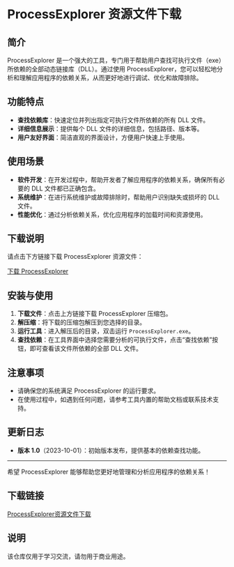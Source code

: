 # ProcessExplorer 资源文件下载

## 简介

ProcessExplorer 是一个强大的工具，专门用于帮助用户查找可执行文件（exe）所依赖的全部动态链接库（DLL）。通过使用 ProcessExplorer，您可以轻松地分析和理解应用程序的依赖关系，从而更好地进行调试、优化和故障排除。

## 功能特点

- **查找依赖库**：快速定位并列出指定可执行文件所依赖的所有 DLL 文件。
- **详细信息展示**：提供每个 DLL 文件的详细信息，包括路径、版本等。
- **用户友好界面**：简洁直观的界面设计，方便用户快速上手使用。

## 使用场景

- **软件开发**：在开发过程中，帮助开发者了解应用程序的依赖关系，确保所有必要的 DLL 文件都已正确包含。
- **系统维护**：在进行系统维护或故障排除时，帮助用户识别缺失或损坏的 DLL 文件。
- **性能优化**：通过分析依赖关系，优化应用程序的加载时间和资源使用。

## 下载说明

请点击下方链接下载 ProcessExplorer 资源文件：

[下载 ProcessExplorer](./ProcessExplorer.zip)

## 安装与使用

1. **下载文件**：点击上方链接下载 ProcessExplorer 压缩包。
2. **解压缩**：将下载的压缩包解压到您选择的目录。
3. **运行工具**：进入解压后的目录，双击运行 `ProcessExplorer.exe`。
4. **查找依赖**：在工具界面中选择您需要分析的可执行文件，点击“查找依赖”按钮，即可查看该文件所依赖的全部 DLL 文件。

## 注意事项

- 请确保您的系统满足 ProcessExplorer 的运行要求。
- 在使用过程中，如遇到任何问题，请参考工具内置的帮助文档或联系技术支持。

## 更新日志

- **版本 1.0**（2023-10-01）：初始版本发布，提供基本的依赖查找功能。

---

希望 ProcessExplorer 能够帮助您更好地管理和分析应用程序的依赖关系！

## 下载链接
[ProcessExplorer资源文件下载](https://pan.quark.cn/s/649cc6d91422)

## 说明

该仓库仅用于学习交流，请勿用于商业用途。

